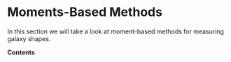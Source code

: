 # Moments-Based Methods

In this section we will take a look at moment-based methods for measuring galaxy shapes.

**Contents**

```{tableofcontents}
```
